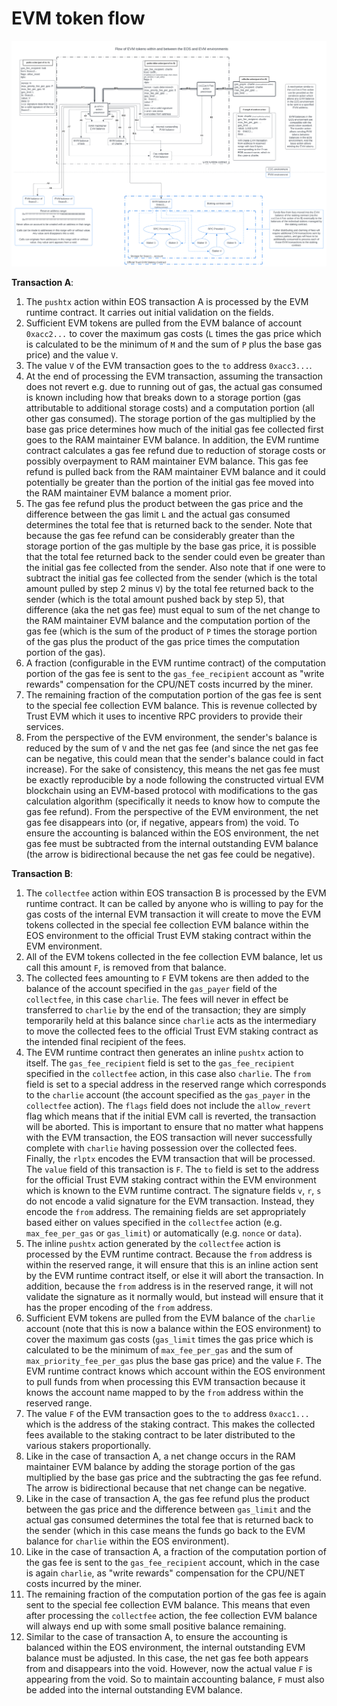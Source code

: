 # EVM token flow

![EVM flow diagram](./EVM_flow.svg)

**Transaction A**:

1. The `pushtx` action within EOS transaction A is processed by the EVM runtime contract. It carries out initial validation on the fields.
2. Sufficient EVM tokens are pulled from the EVM balance of account `0xacc2...` to cover the maximum gas costs (`L` times the gas price which is calculated to be the minimum of `M` and the sum of `P` plus the base gas price) and the value `V`.
3. The value `V` of the EVM transaction goes to the `to` address `0xacc3...`.
4. At the end of processing the EVM transaction, assuming the transaction does not revert e.g. due to running out of gas, the actual gas  consumed is known including how that breaks down to a storage portion (gas attributable to additional storage costs) and a computation portion (all other gas consumed). The storage portion of the gas multiplied by the base gas price determines how much of the initial gas fee collected first goes to the RAM maintainer EVM balance. In addition, the EVM runtime contract calculates a gas fee refund due to reduction of storage costs or possibly overpayment to RAM maintainer EVM balance. This gas fee refund is pulled back from the RAM maintainer EVM balance and it could potentially be greater than the portion of the initial gas fee moved into the RAM maintainer EVM balance a moment prior. 
5. The gas fee refund plus the product between the gas price and the difference between the gas limit `L` and the actual gas consumed determines the total fee that is returned back to the sender. Note that because the gas fee refund can be considerably greater than the storage portion of the gas multiple by the base gas price, it is possible that the total fee returned back to the sender could even be greater than the initial gas fee collected from the sender. Also note that if one were to subtract the initial gas fee collected from the sender (which is the total amount pulled by step 2 minus `V`) by the total fee returned back to the sender (which is the total amount pushed back by step 5), that difference (aka the net gas fee) must equal to sum of the net change to the RAM maintainer EVM balance and the computation portion of the gas fee (which is the sum of the product of `P` times the storage portion of the gas plus the product of the gas price times the computation portion of the gas).
6. A fraction (configurable in the EVM runtime contract) of the computation portion of the gas fee is sent to the `gas_fee_recipient` account as "write rewards" compensation for the CPU/NET costs incurred by the miner.
7. The remaining fraction of the computation portion of the gas fee is sent to the special fee collection EVM balance. This is revenue collected by Trust EVM which it uses to incentive RPC providers to provide their services.
8. From the perspective of the EVM environment, the sender's balance is reduced by the sum of `V` and the net gas fee (and since the net gas fee can be negative, this could mean that the sender's balance could in fact increase). For the sake of consistency, this means the net gas fee must be exactly reproducible by a node following the constructed virtual EVM blockchain using an EVM-based protocol with modifications to the gas calculation algorithm (specifically it needs to know how to compute the gas fee refund). From the perspective of the EVM environment, the net gas fee disappears into (or, if negative, appears from) the void. To ensure the accounting is balanced within the EOS environment, the net gas fee must be subtracted from the internal outstanding EVM balance (the arrow is bidirectional because the net gas fee could be negative).

**Transaction B**:

1. The `collectfee` action within EOS transaction B is processed by the EVM runtime contract. It can be called by anyone who is willing to pay for the gas costs of the internal EVM transaction it will create to move the EVM tokens collected in the special fee collection EVM balance within the EOS environment to the official Trust EVM staking contract within the EVM environment.
2. All of the EVM tokens collected in the fee collection EVM balance, let us call this amount `F`, is removed from that balance.
3. The collected fees amounting to `F` EVM tokens are then added to the balance of the account specified in the `gas_payer` field of the `collectfee`, in this case `charlie`. The fees will never in effect be transferred to `charlie` by the end of the transaction; they are simply temporarily held at this balance since `charlie` acts as the intermediary to move the collected fees to the official Trust EVM staking contract as the intended final recipient of the fees.
4. The EVM runtime contract then generates an inline `pushtx` action to itself. The `gas_fee_recipient` field is set to the `gas_fee_recipient` specified in the `collectfee` action, in this case also `charlie`. The `from` field is set to a special address in the reserved range which corresponds to the `charlie` account (the account specified as the `gas_payer` in the `collectfee` action). The `flags` field does not include the `allow_revert` flag which means that if the initial EVM call is reverted, the transaction will be aborted. This is important to ensure that no matter what happens with the EVM transaction, the EOS transaction will never successfully complete with `charlie` having possession over the collected fees. Finally, the `rlptx` encodes the EVM transaction that will be processed. The `value` field of this transaction is `F`. The `to` field is set to the address for the official Trust EVM staking contract within the EVM environment which is known to the EVM runtime contract. The signature fields `v`, `r`, `s` do not encode a valid signature for the EVM transaction. Instead, they encode the `from` address. The remaining fields are set appropriately based either on values specified in the `collectfee` action (e.g. `max_fee_per_gas` or `gas_limit`) or automatically (e.g. `nonce` or `data`).
5. The inline `pushtx` action generated by the `collectfee` action is processed by the EVM runtime contract. Because the `from` address is within the reserved range, it will ensure that this is an inline action sent by the EVM runtime contract itself, or else it will abort the transaction. In addition, because the `from` address is in the reserved range, it will not validate the signature as it normally would, but instead will ensure that it has the proper encoding of the `from` address.
6. Sufficient EVM tokens are pulled from the EVM balance of the `charlie` account (note that this is now a balance within the EOS environment) to cover the maximum gas costs (`gas_limit` times the gas price which is calculated to be the minimum of `max_fee_per_gas` and the sum of `max_priority_fee_per_gas` plus the base gas price) and the value `F`. The EVM runtime contract knows which account within the EOS environment to pull funds from when processing this EVM transaction because it knows the account name mapped to by the `from` address within the reserved range.
7. The value `F` of the EVM transaction goes to the `to` address `0xacc1...` which is the address of the staking contract. This makes the collected fees available to the staking contract to be later distributed to the various stakers proportionally.
8. Like in the case of transaction A, a net change occurs in the RAM maintainer EVM balance by adding the storage portion of the gas multiplied by the base gas price and the subtracting the gas fee refund. The arrow is bidirectional because that net change can be negative.
9. Like in the case of transaction A, the gas fee refund plus the product between the gas price and the difference between `gas_limit` and the actual gas consumed determines the total fee that is returned back to the sender (which in this case means the funds go back to the EVM balance for `charlie` within the EOS environment).
10. Like in the case of transaction A, a fraction of the computation portion of the gas fee is sent to the `gas_fee_recipient` account, which in the case is again `charlie`, as "write rewards" compensation for the CPU/NET costs incurred by the miner.
11. The remaining fraction of the computation portion of the gas fee is again sent to the special fee collection EVM balance. This means that even after processing the `collectfee` action, the fee collection EVM balance will always end up with some small positive balance remaining.
12. Similar to the case of transaction A, to ensure the accounting is balanced within the EOS environment, the internal outstanding EVM balance must be adjusted. In this case, the net gas fee both appears from and disappears into the void. However, now the actual value `F` is appearing from the void. So to maintain accounting balance, `F` must also be added into the internal outstanding EVM balance.